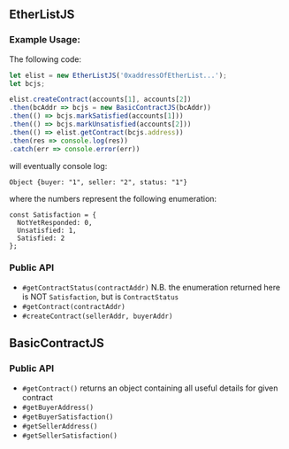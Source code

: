 
## EtherListJS

### Example Usage:

The following code:
```javascript
let elist = new EtherListJS('0xaddressOfEtherList...');
let bcjs;

elist.createContract(accounts[1], accounts[2])
.then(bcAddr => bcjs = new BasicContractJS(bcAddr))
.then(() => bcjs.markSatisfied(accounts[1]))
.then(() => bcjs.markUnsatisfied(accounts[2]))
.then(() => elist.getContract(bcjs.address))
.then(res => console.log(res))
.catch(err => console.error(err))
```
will eventually console log:
```
Object {buyer: "1", seller: "2", status: "1"}
```
where the numbers represent the following enumeration:
```
const Satisfaction = {
  NotYetResponded: 0,
  Unsatisfied: 1,
  Satisfied: 2
};
```

### Public API

- `#getContractStatus(contractAddr)` N.B. the enumeration returned here is NOT `Satisfaction`, but is `ContractStatus`
- `#getContract(contractAddr)`
- `#createContract(sellerAddr, buyerAddr)`

## BasicContractJS

### Public API

- `#getContract()` returns an object containing all useful details for given contract
- `#getBuyerAddress()`
- `#getBuyerSatisfaction()`
- `#getSellerAddress()`
- `#getSellerSatisfaction()`

